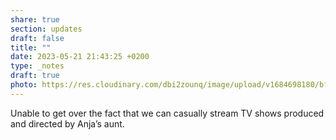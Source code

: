 ```yaml
---
share: true
section: updates
draft: false
title: ""
date: 2023-05-21 21:43:25 +0200
type: _notes
draft: true
photo: https://res.cloudinary.com/dbi2zounq/image/upload/v1684698180/bf3fscm6gi7n1cmyulfa.jpg
---
```



Unable to get over the fact that we can casually stream TV shows produced and directed by Anja’s aunt. 
